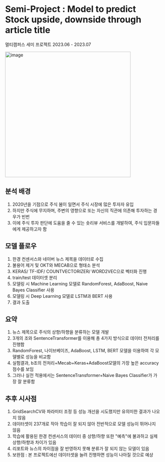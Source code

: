 # Semi-Project : Model to predict Stock upside, downside through article title

멀티캠퍼스 세미 프로젝트 2023.06 - 2023.07

<img width="406" alt="image" src="https://github.com/Korean-MJ/Model_to_predict_Stock_upside_downside_through_article_title/assets/131749711/f551e342-ea75-4b0d-9d7e-45530cd7252e">












분석 배경
-------------------------------------------------------------------------------
1. 2020년을 기점으로 주식 붐이 일면서 주식 시장에 많은 투자자 유입
2. 하지만 주식에 무지하며, 주변의 영향으로 또는 자신의 직관에 의존해 투자하는 경우가 빈번
3. 이에 주식 투자 판단에 도움을 줄 수 있는 숏리뷰 서비스를 개발하여, 주식 입문자들에게 제공하고자 함


모델 플로우
-------------------------------------------------------------------------------
1. 한경 컨센서스와 네이버 뉴스 제목을 데이터로 수집
2. 불용어 제거 및 OKT와 MECAB으로 형태소 분석
3. KERAS/ TF-IDF/ COUNTVECTORIZER/ WORD2VEC으로 벡터화 진행
4. train/test 데이터셋 분리
5. 모델링 시 Machine Learning 모델로 RandomForest, AdaBoost, Naive Bayes Classifier 사용
6. 모델링 시 Deep Learning 모델로 LSTM과 BERT 사용
7. 결과 도출


요약
-------------------------------------------------------------------------------
1. 뉴스 제목으로 주식의 상향/하향을 분류하는 모델 개발
2. 3개의 조와 SentenceTransformer를 이용해 총 4가지 방식으로 데이터 전처리를 진행함
3. RandomForest, 나이브베이즈, AdaBoost, LSTM, BERT 모델을 이용하여 각 모델별로 성능을 비교함
4. 실험결과, b조의 전처리+Mecab+Keras+AdaBoost모델의 가장 높은 accuracy 점수를 보임
5. 그러나 실전 적용에서는 SentenceTransformer+Naive Bayes Classifier가 가장 잘 분류함


추후 시사점
-------------------------------------------------------------------------------
1. GridSearchCV와 파라미터 조정 등 성능 개선을 시도했지만 유의미한 결과가 나오지 않음
2. 데이터셋이 237개로 작아 학습이 잘 되지 않아 전반적으로 모델 성능이 뛰어나지 않음
3. 학습에 활용된 한경 컨센서스의 데이터 중 상향/하향 또한 "예측"에 불과하고 실제 상향/하향과 차이가 있음
4. 리포트와 뉴스의 차이점을 잘 반영하지 못해 분류가 잘 되지 않는 모델이 있음
5. 보완점 : 본 프로젝트에선 데이터셋을 늘려 진행하면 성능이 나아질 것으로 예상


